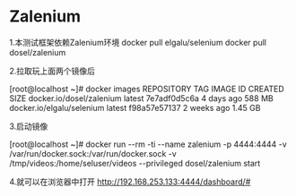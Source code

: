 # Zalenium

1.本测试框架依赖Zalenium环境
docker pull elgalu/selenium
docker pull dosel/zalenium

2.拉取玩上面两个镜像后


[root@localhost ~]# docker images
REPOSITORY                                                     TAG                 IMAGE ID            CREATED             SIZE
docker.io/dosel/zalenium                                       latest              7e7adf0d5c6a        4 days ago          588 MB
docker.io/elgalu/selenium                                      latest              f98a57e57137        2 weeks ago         1.45 GB

3.启动镜像

[root@localhost ~]# docker run --rm -ti --name zalenium -p 4444:4444     -v /var/run/docker.sock:/var/run/docker.sock     -v /tmp/videos:/home/seluser/videos     --privileged dosel/zalenium start


4.就可以在浏览器中打开
http://192.168.253.133:4444/dashboard/#


